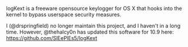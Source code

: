 logKext is a freeware opensource keylogger for OS X that hooks into the kernel to bypass userspace security measures.


I (@drspringfield) no longer maintain this project, and I haven't in a long time.  However, @thehalcy0n has updated this software for 10.9 here:  https://github.com/SlEePlEs5/logKext